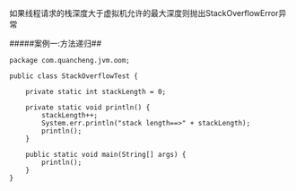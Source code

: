 如果线程请求的栈深度大于虚拟机允许的最大深度则抛出StackOverflowError异常

#####案例一:方法递归##
```
package com.quancheng.jvm.oom;

public class StackOverflowTest {

    private static int stackLength = 0;

    private static void println() {
        stackLength++;
        System.err.println("stack length==>" + stackLength);
        println();
    }

    public static void main(String[] args) {
        println();
    }
}
```

